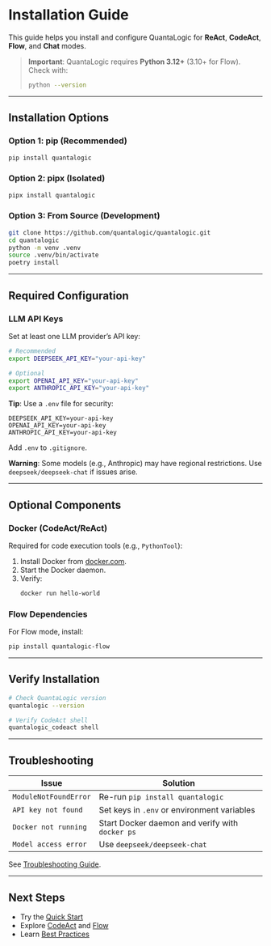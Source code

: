 # Installation Guide

This guide helps you install and configure QuantaLogic for **ReAct**, **CodeAct**, **Flow**, and **Chat** modes.

> **Important**: QuantaLogic requires **Python 3.12+** (3.10+ for Flow). Check with:
> ```bash
> python --version
> ```

---

## Installation Options

### Option 1: pip (Recommended)
```bash
pip install quantalogic
```

### Option 2: pipx (Isolated)
```bash
pipx install quantalogic
```

### Option 3: From Source (Development)
```bash
git clone https://github.com/quantalogic/quantalogic.git
cd quantalogic
python -m venv .venv
source .venv/bin/activate
poetry install
```

---

## Required Configuration

### LLM API Keys

Set at least one LLM provider’s API key:
```bash
# Recommended
export DEEPSEEK_API_KEY="your-api-key"

# Optional
export OPENAI_API_KEY="your-api-key"
export ANTHROPIC_API_KEY="your-api-key"
```

**Tip**: Use a `.env` file for security:
```env
DEEPSEEK_API_KEY=your-api-key
OPENAI_API_KEY=your-api-key
ANTHROPIC_API_KEY=your-api-key
```
Add `.env` to `.gitignore`.

**Warning**: Some models (e.g., Anthropic) may have regional restrictions. Use `deepseek/deepseek-chat` if issues arise.

---

## Optional Components

### Docker (CodeAct/ReAct)
Required for code execution tools (e.g., `PythonTool`):
1. Install Docker from [docker.com](https://www.docker.com/get-started).
2. Start the Docker daemon.
3. Verify:
   ```bash
   docker run hello-world
   ```

### Flow Dependencies
For Flow mode, install:
```bash
pip install quantalogic-flow
```

---

## Verify Installation

```bash
# Check QuantaLogic version
quantalogic --version

# Verify CodeAct shell
quantalogic_codeact shell
```

---

## Troubleshooting

| Issue                    | Solution                                      |
|--------------------------|-----------------------------------------------|
| `ModuleNotFoundError`    | Re-run `pip install quantalogic`             |
| `API key not found`      | Set keys in `.env` or environment variables  |
| `Docker not running`     | Start Docker daemon and verify with `docker ps` |
| `Model access error`     | Use `deepseek/deepseek-chat`                 |

See [Troubleshooting Guide](troubleshooting.md).

---

## Next Steps
- Try the [Quick Start](quickstart.md)
- Explore [CodeAct](codeact.md) and [Flow](quantalogic-flow.md)
- Learn [Best Practices](best-practices/agent-design.md)